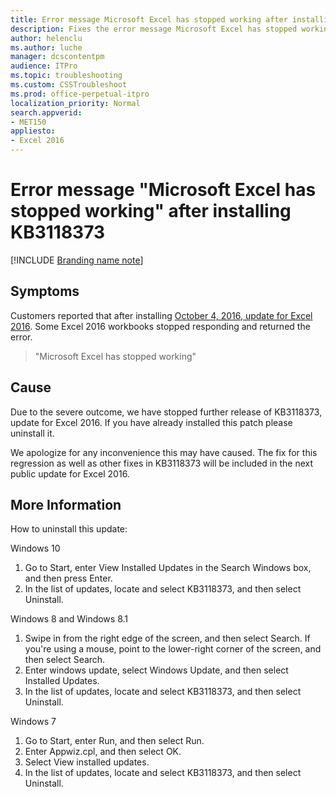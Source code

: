 ```yaml
---
title: Error message Microsoft Excel has stopped working after installing KB3118373
description: Fixes the error message Microsoft Excel has stopped working, which occurs after installing KB3118373.
author: helenclu
ms.author: luche
manager: dcscontentpm
audience: ITPro 
ms.topic: troubleshooting 
ms.custom: CSSTroubleshoot
ms.prod: office-perpetual-itpro
localization_priority: Normal
search.appverid: 
- MET150
appliesto:
- Excel 2016
---
```


# Error message "Microsoft Excel has stopped working" after installing KB3118373

[!INCLUDE [Branding name note](../../../includes/branding-name-note.md)]

##  Symptoms

Customers reported that after installing [October 4, 2016, update for Excel 2016](https://support.microsoft.com/help/3118373). Some Excel 2016 workbooks stopped responding and returned the error.

> "Microsoft Excel has stopped working"

##  Cause

Due to the severe outcome, we have stopped further release of KB3118373, update for Excel 2016. If you have already installed this patch please uninstall it. 

We apologize for any inconvenience this may have caused. The fix for this regression as well as other fixes in KB3118373 will be included in the next public update for Excel 2016.

##  More Information

How to uninstall this update: 

Windows 10 

1. Go to Start, enter View Installed Updates in the Search Windows box, and then press Enter.   
2. In the list of updates, locate and select KB3118373, and then select Uninstall.  


Windows 8 and Windows 8.1 

1. Swipe in from the right edge of the screen, and then select Search. If you're using a mouse, point to the lower-right corner of the screen, and then select Search.   
2. Enter windows update, select Windows Update, and then select Installed Updates.   
3. In the list of updates, locate and select KB3118373, and then select Uninstall. 

Windows 7 

1. Go to Start, enter Run, and then select Run.   
2. Enter Appwiz.cpl, and then select OK.   
3. Select View installed updates.   
4. In the list of updates, locate and select KB3118373, and then select Uninstall.   

